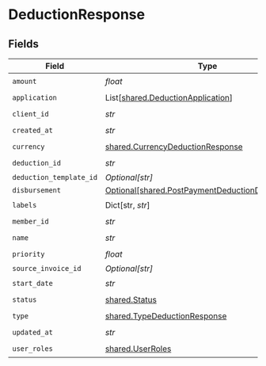 # DeductionResponse


## Fields

| Field                                                                                                        | Type                                                                                                         | Required                                                                                                     | Description                                                                                                  |
| ------------------------------------------------------------------------------------------------------------ | ------------------------------------------------------------------------------------------------------------ | ------------------------------------------------------------------------------------------------------------ | ------------------------------------------------------------------------------------------------------------ |
| `amount`                                                                                                     | *float*                                                                                                      | :heavy_check_mark:                                                                                           | N/A                                                                                                          |
| `application`                                                                                                | List[[shared.DeductionApplication](../../models/shared/deductionapplication.md)]                             | :heavy_check_mark:                                                                                           | N/A                                                                                                          |
| `client_id`                                                                                                  | *str*                                                                                                        | :heavy_check_mark:                                                                                           | N/A                                                                                                          |
| `created_at`                                                                                                 | *str*                                                                                                        | :heavy_check_mark:                                                                                           | N/A                                                                                                          |
| `currency`                                                                                                   | [shared.CurrencyDeductionResponse](../../models/shared/currencydeductionresponse.md)                         | :heavy_check_mark:                                                                                           | N/A                                                                                                          |
| `deduction_id`                                                                                               | *str*                                                                                                        | :heavy_check_mark:                                                                                           | N/A                                                                                                          |
| `deduction_template_id`                                                                                      | *Optional[str]*                                                                                              | :heavy_minus_sign:                                                                                           | N/A                                                                                                          |
| `disbursement`                                                                                               | [Optional[shared.PostPaymentDeductionDisbursement]](../../models/shared/postpaymentdeductiondisbursement.md) | :heavy_minus_sign:                                                                                           | N/A                                                                                                          |
| `labels`                                                                                                     | Dict[str, *str*]                                                                                             | :heavy_check_mark:                                                                                           | N/A                                                                                                          |
| `member_id`                                                                                                  | *str*                                                                                                        | :heavy_check_mark:                                                                                           | N/A                                                                                                          |
| `name`                                                                                                       | *str*                                                                                                        | :heavy_check_mark:                                                                                           | N/A                                                                                                          |
| `priority`                                                                                                   | *float*                                                                                                      | :heavy_check_mark:                                                                                           | N/A                                                                                                          |
| `source_invoice_id`                                                                                          | *Optional[str]*                                                                                              | :heavy_minus_sign:                                                                                           | N/A                                                                                                          |
| `start_date`                                                                                                 | *str*                                                                                                        | :heavy_check_mark:                                                                                           | N/A                                                                                                          |
| `status`                                                                                                     | [shared.Status](../../models/shared/status.md)                                                               | :heavy_check_mark:                                                                                           | N/A                                                                                                          |
| `type`                                                                                                       | [shared.TypeDeductionResponse](../../models/shared/typedeductionresponse.md)                                 | :heavy_check_mark:                                                                                           | N/A                                                                                                          |
| `updated_at`                                                                                                 | *str*                                                                                                        | :heavy_check_mark:                                                                                           | N/A                                                                                                          |
| `user_roles`                                                                                                 | [shared.UserRoles](../../models/shared/userroles.md)                                                         | :heavy_check_mark:                                                                                           | N/A                                                                                                          |